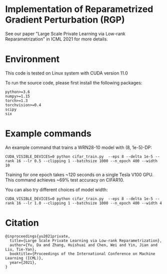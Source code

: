 # Implementation of Reparametrized Gradient Perturbation (RGP)

See our paper "Large Scale Private Learning via Low-rank Reparametrization" in ICML 2021 for more details.


# Environment
This code is tested on Linux system with CUDA version 11.0

To run the source code, please first install the following packages:

```
python>=3.6
numpy>=1.15
torch>=1.3
torchvision>=0.4
scipy
six
```
# Example commands

An example command that trains a WRN28-10 model with (8, 1e-5)-DP:

    CUDA_VISIBLE_DEVICES=0 python cifar_train.py  --eps 8 --delta 1e-5 --rank 16 --lr 0.5 --clipping 1 --batchsize 1000 --n_epoch 400 --width 10

Training for one epoch takes ~120 seconds on a single Tesla V100 GPU. This command achieves ~69% test accuracy on CIFAR10. 

You can also try different choices of model width:

    CUDA_VISIBLE_DEVICES=0 python cifar_train.py  --eps 8 --delta 1e-5 --rank 16 --lr 1.0 --clipping 1 --batchsize 1000 --n_epoch 400 --width 4

# Citation

```
@inproceedings{yu2021private,
  title={Large Scale Private Learning via Low-rank Reparametrization},
  author={Yu, Da and Zhang, Huishuai and Chen, Wei and Yin, Jian and Liu, Tie-Yan},
  booktitle={Proceedings of the International Conference on Machine Learning (ICML)},
  year={2021},
}
```
